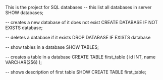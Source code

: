 This is the project for SQL databases
-- this list all databases in server
SHOW databases;

-- creates a new database of it does not exist
CREATE DATABASE IF NOT EXISTS database;

-- deletes a database if it exists
DROP DATABASE IF EXISTS database

-- show tables in a database
SHOW TABLES;

-- creates a table in a database
CREATE TABLE first_table (
    id INT, 
    name VARCHAR(256)
);

-- shows description of first table
SHOW CREATE TABLE first_table;
